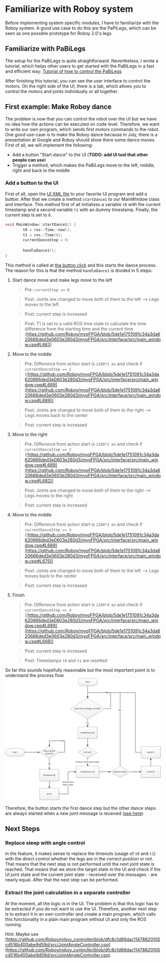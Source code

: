 # Familiarize with Roboy system

Before implementing system specific modules, I have to familiarize with the Roboy system. A good use case to do this are the PaPiLegs, 
which can be seen as one possible prototype for Roboy 2.0's legs. 

## Familiarize with PaBiLegs

The setup for the PaBiLegs is quite straightforward. Nevertheless, I wrote a tutorial, which helps
other users to get started with the PaBiLegs in a fast and efficient way:
[Tutorial of how to control the PaBiLegs](https://devanthro.atlassian.net/wiki/display/CO/Tutorial+of+how+to+control+the+PaBiLegs)

After finishing this tutorial, you can see the user interface to control the motors. On the right side of the UI, there is a tab, which allows you to
control the motors and joints individually or all together.

## First example: Make Roboy dance

The problem is now that you can control the robot over the UI but we have no idea how the actions can be executed on
code level. Therefore, we want to write our own program, which sends first motors commands to the robot. One good use-case is to make the Roboy dance because
in July, there is a presentation at Google and Roboy should show there some dance moves. First of all, we will implement the following:

 - Add a button "Start dance" to the UI (**TODO: add UI tool that other people can use**)
 - Trigger a method, which makes the PaBiLegs move to the left, middle, right and back to the middle

### Add a button to the UI

First of all, open the [UI XML file](https://github.com/Roboy/myoFPGA/blob/5de1e1751091c34a3da620666ded3e0603e280d3/myoFPGA/src/interface/ui/main_window.ui) to your favorite UI program and add a button. After that we create a method `startDance1` to our MainWindow class and interface.
This method first of all initializes a variable `t0` with the current timestamp and a second variable `t1` with an dummy timestamp. Finally, the current step is set to `0`.

```c++
void MainWindow::startDance1() {
        t0 = ros::Time::now();
        t1 = ros::Time(0);
        currentDanceStep = 0;

        handleDance1();
}
```

This method is called at [the button click](https://github.com/Roboy/myoFPGA/blob/5de1e1751091c34a3da620666ded3e0603e280d3/myoFPGA/src/interface/src/main_window.cpp#L75) and this starts the dance process.
The reason for this is that the method `handleDance1` is divided in 5 steps:

1. Start dance move and make legs move to the left

    > Pre: `currentStep == 0`

    > Post: Joints are changed to move both of them to the left --> Legs moves to the left

    > Post: current step is increased

    > Post: T1 is set to a valid ROS time state to calculate the time difference from the starting time and the current time (https://github.com/Roboy/myoFPGA/blob/5de1e1751091c34a3da620666ded3e0603e280d3/myoFPGA/src/interface/src/main_window.cpp#L663)

2. Move to the middle

    > Pre: Difference from action start is `1200*1 ms` and check if `currentDanceStep == 1` ([https://github.com/Roboy/myoFPGA/blob/5de1e1751091c34a3da620666ded3e0603e280d3/myoFPGA/src/interface/src/main_window.cpp#L689](https://github.com/Roboy/myoFPGA/blob/5de1e1751091c34a3da620666ded3e0603e280d3/myoFPGA/src/interface/src/main_window.cpp#L689))

    > Post: Joints are changed to move both of them to the right --> Legs moves back to the center

    > Post: current step is increased

3. Move to the right

    > Pre: Difference from action start is `1200*2 ms` and check if `currentDanceStep == 2` ([https://github.com/Roboy/myoFPGA/blob/5de1e1751091c34a3da620666ded3e0603e280d3/myoFPGA/src/interface/src/main_window.cpp#L689](https://github.com/Roboy/myoFPGA/blob/5de1e1751091c34a3da620666ded3e0603e280d3/myoFPGA/src/interface/src/main_window.cpp#L682))

    > Post: Joints are changed to move both of them to the right --> Legs moves to the right

    > Post: current step is increased

4. Move to the middle

    > Pre: Difference from action start is `1200*3 ms` and check if `currentDanceStep == 3` ([https://github.com/Roboy/myoFPGA/blob/5de1e1751091c34a3da620666ded3e0603e280d3/myoFPGA/src/interface/src/main_window.cpp#L689](https://github.com/Roboy/myoFPGA/blob/5de1e1751091c34a3da620666ded3e0603e280d3/myoFPGA/src/interface/src/main_window.cpp#L675))

    > Post: Joints are changed to move both of them to the left --> Legs moves back to the center

    > Post: current step is increased

5. Finish

    > Pre: Difference from action start is `1200*4 ms` and check if `currentDanceStep == 4` ([https://github.com/Roboy/myoFPGA/blob/5de1e1751091c34a3da620666ded3e0603e280d3/myoFPGA/src/interface/src/main_window.cpp#L689](https://github.com/Roboy/myoFPGA/blob/5de1e1751091c34a3da620666ded3e0603e280d3/myoFPGA/src/interface/src/main_window.cpp#L668))

    > Post: current step is increased

    > Post: Timestamps `t0` and `t1` are resetted


So far this sounds hopefully reasonable but the most important point is to understand the process flow.
![Roboy Dance Processes](./images/RoboyDanceProcesses.jpg)

Therefore, the button starts the first dance step but the other dance steps are always started when a new joint message is received ([see here](https://github.com/Roboy/myoFPGA/blob/5de1e1751091c34a3da620666ded3e0603e280d3/myoFPGA/src/interface/src/main_window.cpp#L216))

## Next Steps

### Replace sleep with angle control

In the feature, it makes sense to replace the timeouts (usage of `t0` and `t1`) with the direct control whether the legs are in the correct position or not. That means that the next step is not performed until the next
joint state is reached. That means that we store the target state in the UI and check if the UI joint state and the current joint state - received over the messages - are nearly equal. After that the next step can be performed.

### Extract the joint calculation in a separate controller

At the moment, all the logic is in the UI. The problem is that this logic has to be extracted if you do not want to use the UI. Therefore, another next step is to
extract it in an own controller and create a main program, which calls this functionality in a plain main program without UI and only the ROS running.

Hint: Maybe use [https://github.com/Roboy/roboy_controller/blob/dfc8c1d89dac11478820105cd516b400abe9d59d/src/JointAngleController.cpp](https://github.com/Roboy/roboy_controller/blob/dfc8c1d89dac11478820105cd516b400abe9d59d/src/JointAngleController.cpp)
